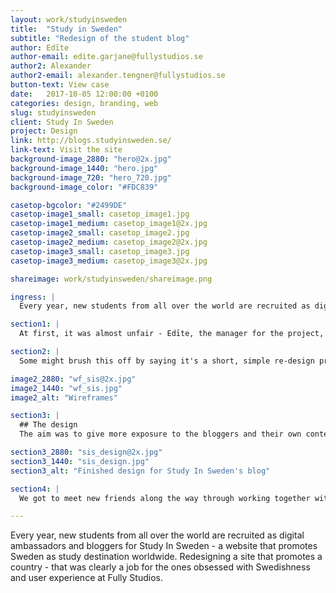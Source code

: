 ```yaml
---
layout: work/studyinsweden
title:  "Study in Sweden"
subtitle: "Redesign of the student blog"
author: Edīte
author-email: edite.garjane@fullystudios.se
author2: Alexander
author2-email: alexander.tengner@fullystudios.se
button-text: View case
date:   2017-10-05 12:00:00 +0100
categories: design, branding, web
slug: studyinsweden
client: Study In Sweden
project: Design
link: http://blogs.studyinsweden.se/
link-text: Visit the site
background-image_2880: "hero@2x.jpg"
background-image_1440: "hero.jpg"
background-image_720: "hero_720.jpg"
background-image_color: "#FDC839"

casetop-bgcolor: "#2499DE"
casetop-image1_small: casetop_image1.jpg
casetop-image1_medium: casetop_image1@2x.jpg
casetop-image2_small: casetop_image2.jpg
casetop-image2_medium: casetop_image2@2x.jpg
casetop-image3_small: casetop_image3.jpg
casetop-image3_medium: casetop_image3@2x.jpg

shareimage: work/studyinsweden/shareimage.png

ingress: |
  Every year, new students from all over the world are recruited as digital ambassadors and bloggers for Study In Sweden - a website that promotes Sweden as study destination worldwide. Redesigning a site that promotes a country - that was clearly a job for the ones obsessed with Swedishness and user experience at Fully Studios.

section1: |
  At first, it was almost unfair - Edīte, the manager for the project, was a digital ambassador at Study In Sweden herself just a year ago. Having this kind of head start into research was great, but even better was the input from the current bloggers and readers that helped in research. It turns out, when a country's image is at stake, people join forces to advise. We took the full advantage of it and thank everyone who participated.

section2: |
  Some might brush this off by saying it's a short, simple re-design project, but combining insights from the stakeholders, previous user research and user interviews thoroughly was crucial for us. After all, we had to come up with solutions for making visitors engage with the site for longer and hopefully - help to convince them that Sweden is the perfect place to move to for their next degree. If you've ever tried convincing your parents to support any crazy ideas of yours - you know what kind of power we were dealing with.

image2_2880: "wf_sis@2x.jpg"
image2_1440: "wf_sis.jpg"
image2_alt: "Wireframes"

section3: |
  ## The design
  The aim was to give more exposure to the bloggers and their own content and be smarter about how to provide the most relevant content to the reader through seamless navigation. As all the great things about Sweden, we learnt that simplicity is what matters. We made it easier to read, search and get inspired to start the next life chapter in Sweden.

section3_2880: "sis_design@2x.jpg"
section3_1440: "sis_design.jpg"
section3_alt: "Finished design for Study In Sweden's blog"

section4: |
  We got to meet new friends along the way through working together with digital agency Fröjd who developed the blog and Edīte got to go back to the digital ambassador team. This time, not to write, but to lead a workshop on how to create content that will shine with the help of new redesign. Looks like a full circle to us!

---
```


Every year, new students from all over the world are recruited as digital ambassadors and bloggers for Study In Sweden - a website that promotes Sweden as study destination worldwide. Redesigning a site that promotes a country - that was clearly a job for the ones obsessed with Swedishness and user experience at Fully Studios.


